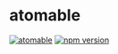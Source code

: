 # atomable
[![atomable](https://img.shields.io/badge/atomable.io--blue.svg)](http://atomable.io)
[![npm version](https://img.shields.io/badge/npm-v1.0.0--beta.10-brightgreen.svg)](https://www.npmjs.com/package/atomable)
